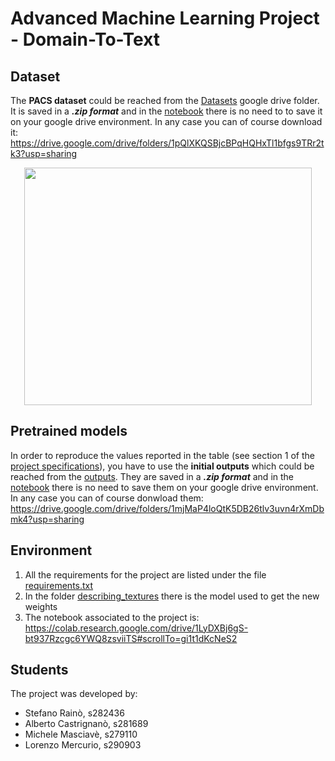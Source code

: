 # Advanced Machine Learning Project - Domain-To-Text
 
## Dataset
The **PACS dataset** could be reached from the [Datasets](https://drive.google.com/drive/folders/1pQlXKQSBjcBPqHQHxTl1bfgs9TRr2tk3?usp=sharing) google drive folder. It is saved in a ***.zip format*** and in the [notebook](https://colab.research.google.com/drive/1LyDXBj6gS-bt937Rzcgc6YWQ8zsviiTS#scrollTo=gi1t1dKcNeS2) there is no need to to save it on your google drive environment. In any case you can of course download it: https://drive.google.com/drive/folders/1pQlXKQSBjcBPqHQHxTl1bfgs9TRr2tk3?usp=sharing

<p align="center">
  <img width="460" height="380" src="https://production-media.paperswithcode.com/datasets/PACS-0000001060-38db8f1d_ucFoTXn.jpg">
</p>

## Pretrained models

In order to reproduce the values reported in the table (see section 1 of the [project specifications](https://github.com/steo13/aml-domain2text-project/blob/main/project_specifications.pdf)), you have to use the **initial outputs** which could be reached from the [outputs](https://drive.google.com/drive/folders/1mjMaP4loQtK5DB26tlv3uvn4rXmDbmk4?usp=sharing). They are saved in a ***.zip format*** and in the [notebook](https://colab.research.google.com/drive/1LyDXBj6gS-bt937Rzcgc6YWQ8zsviiTS#scrollTo=gi1t1dKcNeS2) there is no need to save them on your google drive environment. In any case you can of course donwload them: https://drive.google.com/drive/folders/1mjMaP4loQtK5DB26tlv3uvn4rXmDbmk4?usp=sharing

## Environment

1) All the requirements for the project are listed under the file [requirements.txt](https://github.com/steo13/aml-domain2text-project/blob/main/requirements.txt)
2) In the folder [describing_textures](https://github.com/steo13/aml-domain2text-project/tree/main/describing_textures) there is the model used to get the new weights
3) The notebook associated to the project is: https://colab.research.google.com/drive/1LyDXBj6gS-bt937Rzcgc6YWQ8zsviiTS#scrollTo=gi1t1dKcNeS2

## Students
The project was developed by:
- Stefano Rainò, s282436
- Alberto Castrignanò, s281689
- Michele Masciavè, s279110
- Lorenzo Mercurio, s290903

